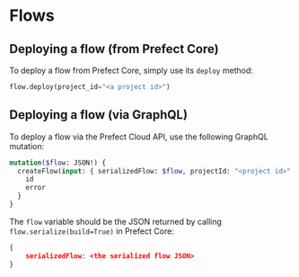 # Flows

## Deploying a flow (from Prefect Core)

To deploy a flow from Prefect Core, simply use its `deploy` method:

```python
flow.deploy(project_id="<a project id>")
```

## Deploying a flow (via GraphQL)

To deploy a flow via the Prefect Cloud API, use the following GraphQL mutation:

```graphql
mutation($flow: JSON!) {
  createFlow(input: { serializedFlow: $flow, projectId: "<project id>" }) {
    id
    error
  }
}
```

The `flow` variable should be the JSON returned by calling `flow.serialize(build=True)` in Prefect Core:

```json
{
    serializedFlow: <the serialized flow JSON>
}
```
